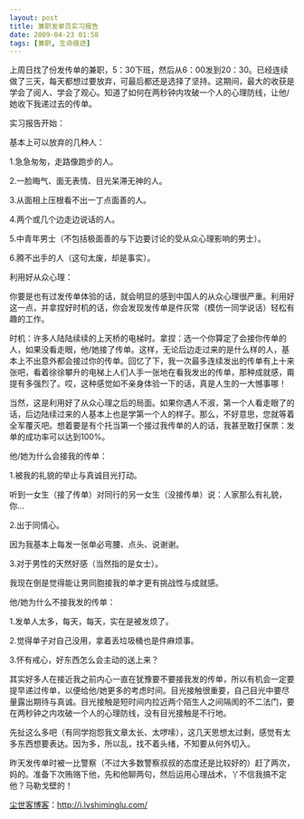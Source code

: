 ```yaml
---
layout: post
title: 兼职发单员实习报告
date: 2009-04-23 01:58
tags: [兼职, 生命痕迹]
---
```

上周日找了份发传单的兼职，5：30下班，然后从6：00发到20：30。已经连续做了三天，每天都想过要放弃，可最后都还是选择了坚持。这期间，最大的收获是学会了阅人、学会了观心。知道了如何在两秒钟内攻破一个人的心理防线，让他/她收下我递过去的传单。

实习报告开始：

基本上可以放弃的几种人：

1.急急匆匆，走路像跑步的人。

2.一脸晦气、面无表情、目光呆滞无神的人。

3.从面相上压根看不出一丁点面善的人。

4.两个或几个边走边说话的人。

5.中青年男士（不包括极面善的与下边要讨论的受从众心理影响的男士）。

6.腾不出手的人（这句太废，却是事实）。

利用好从众心理：

你要是也有过发传单体验的话，就会明显的感到中国人的从众心理很严重。利用好这一点，并拿捏好时机的话，你会发现发传单是件灰常（模仿一同学说话）轻松有趣的工作。

时机：许多人陆陆续续的上天桥的电梯时。拿捏：选一个你算定了会接你传单的人，如果没看走眼，他/她接了传单。这样，无论后边走过来的是什么样的人，基本上不出意外都会接过你的传单。回忆了下，我一次最多连续发出的传单有上十来张吧，看着徐徐攀升的电梯上人们人手一张地在看我发出的传单，那种成就感，甭提有多强烈了。哎，这种感觉如不亲身体验一下的话，真是人生的一大憾事哪！

当然，这是利用好了从众心理之后的局面。如果你遇人不淑，第一个人看走眼了的话，后边陆续过来的人基本上也是学第一个人的样子。那么，不好意思，您就等着全军覆灭吧。想着要是有个托当第一个接过我传单的人的话，我甚至敢打保票：发单的成功率可以达到100%。

他/她为什么会接我的传单：

1.被我的礼貌的举止与真诚目光打动。

听到一女生（接了传单）对同行的另一女生（没接传单）说：人家那么有礼貌，你…

2.出于同情心。

因为我基本上每发一张单必弯腰、点头、说谢谢。

3.对于男性的天然好感（当然指的是女士）。

我现在倒是觉得能让男同胞接我的单才更有挑战性与成就感。

他/她为什么不接我发的传单：

1.发单人太多，每天，每天，实在是被发烦了。

2.觉得单子对自己没用，拿着丢垃圾桶也是件麻烦事。

3.怀有戒心，好东西怎么会主动的送上来？

其实好多人在接近我之前内心一直在犹豫要不要接我发的传单，所以有机会一定要提早递过传单，以便给他/她更多的考虑时间。目光接触很重要，自己目光中要尽量露出期待与真诚。目光接触是短时间内拉近两个陌生人之间隔阂的不二法门，要在两秒钟之内攻破一个人的心理防线，没有目光接触是不行地。

先扯这么多吧（有同学抱怨我文章太长、太啰嗦），这几天思想太过剩，感觉有太多东西想要表达。因为多，所以乱，找不着头绪，不知要从何外切入。

昨天发传单时被一比警察（不过大多数警察叔叔的态度还是比较好的）赶了两次，妈的。准备下次贿赂下他，先和他聊两句，然后运用心理战术，丫不信我搞不定他？马勒戈壁的！

<a href="http://i.lvshiminglu.com/">尘世客博客</a>：<a href="http://i.lvshiminglu.com/">http://i.lvshiminglu.com/</a>

